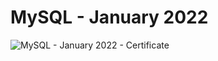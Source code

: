 # MySQL - January 2022
![MySQL - January 2022 - Certificate](https://user-images.githubusercontent.com/68066820/156036854-2faf77c2-54ce-40de-ad5c-b89d740dc682.jpeg)
